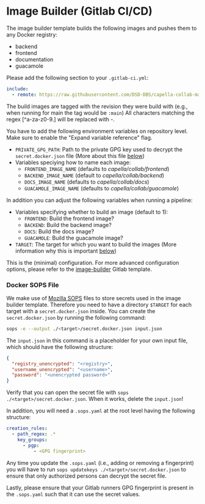 <!--
 ~ SPDX-FileCopyrightText: Copyright DB InfraGO AG and contributors
 ~ SPDX-License-Identifier: Apache-2.0
 -->

# Image Builder (Gitlab CI/CD)

The image builder template builds the following images and pushes them to any
Docker registry:

- backend
- frontend
- documentation
- guacamole

Please add the following section to your `.gitlab-ci.yml`:

```yaml
include:
  - remote: https://raw.githubusercontent.com/DSD-DBS/capella-collab-manager/${CAPELLA_COLLABORATION_MANAGER_REVISION}/ci-templates/gitlab/image-builder.yml
```

The build images are tagged with the revision they were build with (e.g., when
running for main the tag would be `:main`) All characters matching the regex
[^a-za-z0-9.] will be replaced with -.

You have to add the following environment variables on repository level. Make
sure to enable the "Expand variable reference" flag.

- `PRIVATE_GPG_PATH`: Path to the private GPG key used to decrypt the
  `secret.docker.json` file (More about this file [below](#docker-sops-file))
- Variables speciying how to name each image:
  - `FRONTEND_IMAGE_NAME` (defaults to _capella/collab/frontend_)
  - `BACKEND_IMAGE_NAME` (default to _capella/collab/backend_)
  - `DOCS_IMAGE_NAME` (defaults to _capella/collab/docs_)
  - `GUACAMOLE_IMAGE_NAME` (defaults to _capella/collab/guacamole_)

In addition you can adjust the following variables when running a pipeline:

- Variables specifying whether to build an image (default to 1):
  - `FRONTEND`: Build the frontend image?
  - `BACKEND`: Build the backend image?
  - `DOCS`: Build the docs image?
  - `GUACAMOLE`: Build the guacamole image?
- `TARGET`: The target for which you want to build the images (More information
  why this is important [below](#docker-sops-file))

This is the (minimal) configuration. For more advanced configuration options,
please refer to the
[image-builder](https://github.com/DSD-DBS/capella-collab-manager/blob/main/ci-templates/gitlab/image-builder.yml)
Gitlab template.

### Docker SOPS File

We make use of [Mozilla SOPS](https://github.com/mozilla/sops) files to store
secrets used in the image builder template. Therefore you need to have a
directory `$TARGET` for each target with a `secret.docker.json` inside. You can
create the `secret.docker.json` by running the following command:

```zsh
sops -e --output ./<target>/secret.docker.json input.json
```

The `input.json` in this command is a placeholder for your own input file,
which should have the following structure:

```json
{
  "registry_unencrypted": "<registry>",
  "username_unencrypted": "<username>",
  "password": "<unencrypted password>"
}
```

Verify that you can open the secret file with
`sops ./<target>/secret.docker.json`. When it works, delete the `input.json`!

In addition, you will need a `.sops.yaml` at the root level having the
following structure:

```yaml
creation_rules:
  - path_regex: .*
    key_groups:
      - pgp:
          - <GPG fingerprint>
```

Any time you update the `.sops.yaml` (i.e., adding or removing a fingerprint)
you will have to run `sops updatekeys ./<target>/secret.docker.json` to ensure
that only authorized persons can decrypt the secret file.

Lastly, please ensure that your Gitlab runners GPG fingerprint is present in
the `.sops.yaml` such that it can use the secret values.
